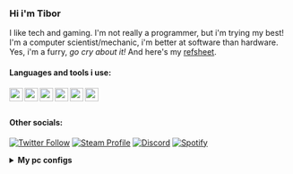 ### Hi i'm Tibor
I like tech and gaming. I'm not really a programmer, but i'm trying my best! I'm a computer scientist/mechanic, i'm better at software than hardware.
Yes, i'm a furry, *go cry about it!* And here's my [refsheet](https://ref.st/tibor).

#### Languages and tools i use:
[<img align="left" width="24" src="https://upload.wikimedia.org/wikipedia/commons/thumb/9/9a/Visual_Studio_Code_1.35_icon.svg/2048px-Visual_Studio_Code_1.35_icon.svg.png"/>][vscode]
[<img align="left" width="24" src="http://i.imgur.com/5BFecvA.png"/>][py]
[<img align="left" width="24" src="https://discord.js.org/static/djs_logo.png"/>][djs]
[<img align="left" width="24" src="https://upload.wikimedia.org/wikipedia/commons/0/01/Windows_Terminal_Logo_256x256.png"/>][terminal]
[<img align="left" width="24" src="https://upload.wikimedia.org/wikipedia/commons/thumb/a/ab/Logo-ubuntu_cof-orange-hex.svg/1200px-Logo-ubuntu_cof-orange-hex.svg.png"/>][ubuntu]
[<img align="left" width="24" src="https://portapps.io/img/logo.png"/>][portapps]

<br />
<br />

#### Other socials:
[![Twitter Follow](https://img.shields.io/badge/Twitter-1DA1F2?style=for-the-badge&logo=twitter&logoColor=white)][twitter]
[![Steam Profile](https://img.shields.io/badge/Steam-%23000000?style=for-the-badge&logo=steam)][steam]
[![Discord](https://img.shields.io/badge/Discord-7289DA?style=for-the-badge&logo=discord&logoColor=white)][discord]
[![Spotify](https://img.shields.io/badge/Spotify-1ED760?&style=for-the-badge&logo=spotify&logoColor=white)][spotify]




<details>
<summary>
  <b>My pc configs</b>
</summary>
<br >

#### PC config

```text
OS: Windows 10 Pro (ReviOS)
MEM: DDR4 8GB (single channel)
CPU: Intel(R) Pentium(R) CPU G4560 @ 3.50GHz
GPU: Nvidia GeForce GT 730
```

</details>



<!---
links:
--->
[twitter]: https://twitter.com/tibor309
[steam]: https://steamcommunity.com/id/tibor309
[discord]: https://discord.com/channels/@me/711906232956616745
[spotify]: https://open.spotify.com/user/11147307035?si=01e35e0ff9ed4370

[vscode]: https://code.visualstudio.com/
[py]: https://www.python.org/
[djs]: https://discord.js.org/
[terminal]: https://github.com/microsoft/terminal
[ubuntu]: https://ubuntu.com
[portapps]: https://portapps.io/

<!---
I'm still lerning how to make a good readme!
--->
